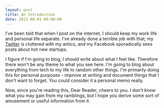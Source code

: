 ```yaml
---
layout: post
title: An Introduction
date: 2013-08-01 00:00:00
---
```


I've been told that when I post on the internet, I should keep my work life and 
personal life separate. I've already done a terrible job with that; my 
[Twitter](https://twitter.com/wang) is cluttered with my antics, and my Facebook 
sporadically sees posts about hot new startups.

I figure if I'm going to blog, I should write about what I feel like. Therefore there won't be any theme to what you see here. I'm going to blog about everything from tech to my life to random other things. I'm primarily doing this for personal purposes - improve at writing and document things that I don't want to forget. You could consider it a personal memo really.

Now, since you're reading this, Dear Reader, cheers to you. I don't know what you may gain from my ramblings, but I hope you derive some sort of amusement or useful information from it.

